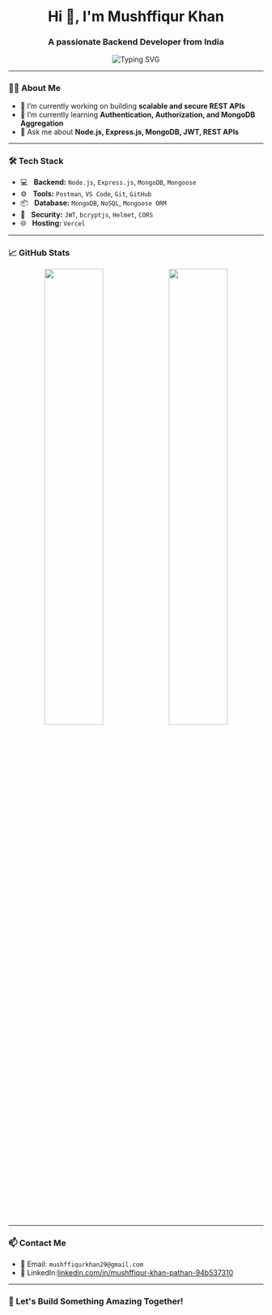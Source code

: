 <h1 align="center">Hi 👋, I'm Mushffiqur Khan</h1>
<h3 align="center">A passionate Backend Developer from India</h3>

<p align="center">
  <img src="https://readme-typing-svg.demolab.com?font=Fira+Code&weight=500&size=22&pause=1000&color=00FFAB&center=true&vCenter=true&width=800&lines=Hi+there!+I'm+a+Backend+Developer;Node.js+%7C+Express+%7C+MongoDB+Specialist;I+build+secure+%26+scalable+RESTful+APIs;Clean+Code+%7C+Performance+%7C+Auth+%26+Security" alt="Typing SVG" />
</p>



---

### 👨‍💻 About Me
- 🔭 I’m currently working on building **scalable and secure REST APIs**
- 🌱 I’m currently learning **Authentication, Authorization, and MongoDB Aggregation**
- 💬 Ask me about **Node.js, Express.js, MongoDB, JWT, REST APIs**


---

### 🛠 Tech Stack
- 💻 &nbsp; **Backend:** `Node.js`, `Express.js`, `MongoDB`, `Mongoose`
- ⚙️ &nbsp; **Tools:** `Postman`, `VS Code`, `Git`, `GitHub`
- 📦 &nbsp; **Database:** `MongoDB`, `NoSQL`, `Mongoose ORM`
- 🔐 &nbsp; **Security:** `JWT`, `bcryptjs`, `Helmet`, `CORS`
- 🌐 &nbsp; **Hosting:** `Vercel`

---

### 📈 GitHub Stats
<p align="center">
  <img src="https://github-readme-stats.vercel.app/api?username=mushffiqurkhan&show_icons=true&theme=radical" width="48%" />
  <img src="https://github-readme-streak-stats.herokuapp.com/?user=mushffiqurkhan&theme=radical" width="48%" />
</p>

---

### 📫 Contact Me
- 📧 Email: `mushffiqurkhan29@gmail.com`
- 💼 LinkedIn:[linkedin.com/in/mushffiqur-khan-pathan-94b537310](https://www.linkedin.com/in/mushffiqur-khan-pathan-94b537310/)


---

### 🚀 Let's Build Something Amazing Together!
